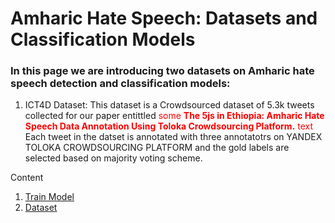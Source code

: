 # Amharic Hate Speech: Datasets and Classification Models
### In this page we are introducing two datasets on Amharic hate speech detection and classification models:
1. ICT4D Dataset: This dataset is a Crowdsourced dataset of 5.3k tweets collected for our paper entittled <span style="color:red">some **The 5js in Ethiopia: Amharic Hate Speech Data Annotation Using Toloka Crowdsourcing Platform.** text</span> Each tweet in the datset is annotated with three annotatotrs on YANDEX TOLOKA CROWDSOURCING PLATFORM and the gold labels are selected based on majority voting scheme.


Content
1. [Train Model](/code/README.md)
2. [Dataset]()
